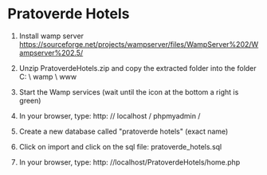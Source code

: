 
# Pratoverde Hotels

1) Install wamp server
https://sourceforge.net/projects/wampserver/files/WampServer%202/Wampserver%202.5/

2) Unzip PratoverdeHotels.zip and copy the extracted folder into the folder C: \ wamp \ www

3) Start the Wamp services (wait until the icon at the bottom a right is green)

4) In your browser, type: http: // localhost / phpmyadmin /

5) Create a new database called "pratoverde hotels" (exact name)

6) Click on import and click on the sql file: pratoverde_hotels.sql

7) In your browser, type: http: //localhost/PratoverdeHotels/home.php